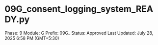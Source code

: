 # 09G_consent_logging_system_READY.py

Phase: 9
Module: G
Prefix: 09G_
Status: Approved
Last Updated: July 28, 2025 6:58 PM (GMT+5:30)
